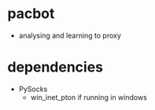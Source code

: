 # pacbot

- analysing and learning to proxy

# dependencies

- PySocks
   - win_inet_pton if running in windows